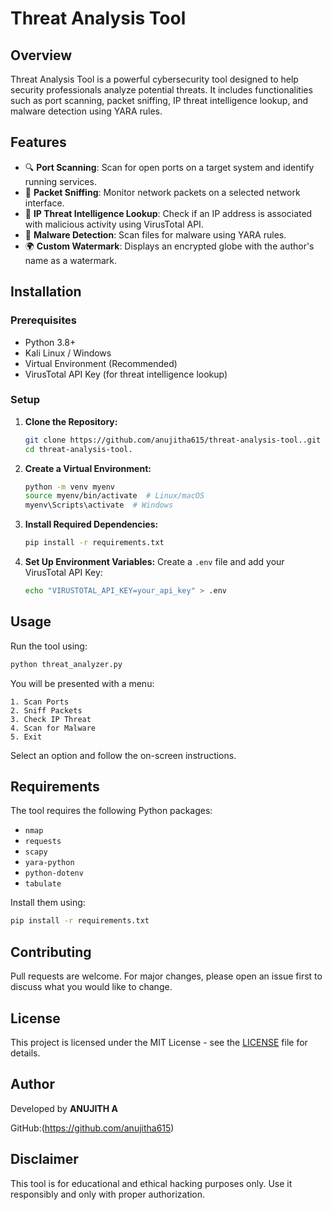 # Threat Analysis Tool

## Overview
Threat Analysis Tool is a powerful cybersecurity tool designed to help security professionals analyze potential threats. It includes functionalities such as port scanning, packet sniffing, IP threat intelligence lookup, and malware detection using YARA rules.

## Features
- 🔍 **Port Scanning**: Scan for open ports on a target system and identify running services.
- 📡 **Packet Sniffing**: Monitor network packets on a selected network interface.
- 🚨 **IP Threat Intelligence Lookup**: Check if an IP address is associated with malicious activity using VirusTotal API.
- 🦠 **Malware Detection**: Scan files for malware using YARA rules.
- 🌍 **Custom Watermark**: Displays an encrypted globe with the author's name as a watermark.

## Installation
### Prerequisites
- Python 3.8+
- Kali Linux / Windows
- Virtual Environment (Recommended)
- VirusTotal API Key (for threat intelligence lookup)

### Setup
1. **Clone the Repository:**
   ```sh
   git clone https://github.com/anujitha615/threat-analysis-tool..git
   cd threat-analysis-tool.
   ```

2. **Create a Virtual Environment:**
   ```sh
   python -m venv myenv
   source myenv/bin/activate  # Linux/macOS
   myenv\Scripts\activate  # Windows
   ```

3. **Install Required Dependencies:**
   ```sh
   pip install -r requirements.txt
   ```

4. **Set Up Environment Variables:**
   Create a `.env` file and add your VirusTotal API Key:
   ```sh
   echo "VIRUSTOTAL_API_KEY=your_api_key" > .env
   ```

## Usage
Run the tool using:
```sh
python threat_analyzer.py
```
You will be presented with a menu:
```
1. Scan Ports
2. Sniff Packets
3. Check IP Threat
4. Scan for Malware
5. Exit
```
Select an option and follow the on-screen instructions.

## Requirements
The tool requires the following Python packages:
- `nmap`
- `requests`
- `scapy`
- `yara-python`
- `python-dotenv`
- `tabulate`

Install them using:
```sh
pip install -r requirements.txt
```

## Contributing
Pull requests are welcome. For major changes, please open an issue first to discuss what you would like to change.

## License
This project is licensed under the MIT License - see the [LICENSE](LICENSE) file for details.

## Author
Developed by **ANUJITH A** 

GitHub:(https://github.com/anujitha615)

## Disclaimer
This tool is for educational and ethical hacking purposes only. Use it responsibly and only with proper authorization.

